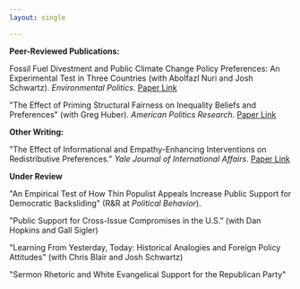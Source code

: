 ```yaml
---
layout: single

---
```


**Peer-Reviewed Publications:** 
 
Fossil Fuel Divestment and Public Climate Change Policy Preferences: An Experimental Test in Three Countries (with Abolfazl Nuri and Josh Schwartz). _Environmental Politics_. [Paper Link](https://www.tandfonline.com/doi/full/10.1080/09644016.2023.2178351?role=tab&tab=permissions&scroll=top)

 "The Effect of Priming Structural Fairness on Inequality Beliefs and Preferences" (with Greg Huber). _American Politics Research_. [Paper Link](https://journals.sagepub.com/eprint/XKEEENHBVUHAYAGHRCZR/full)

**Other Writing:**

"The Effect of Informational and Empathy-Enhancing Interventions on Redistributive Preferences." _Yale Journal of International Affairs_. [Paper Link](https://www.yalejournal.org/publications/the-effect-of-informational-and-empathy-enhancing-interventions-on-redistributive-preferences)

**Under Review**

"An Empirical Test of How Thin Populist Appeals Increase Public Support for Democratic Backsliding" (R&R at _Political Behavior_). 

"Public Support for Cross-Issue Compromises in the U.S.” (with Dan Hopkins and Gall Sigler)

"Learning From Yesterday, Today: Historical Analogies and Foreign Policy Attitudes" (with Chris Blair and Josh Schwartz)

"Sermon Rhetoric and White Evangelical Support for the Republican Party"
